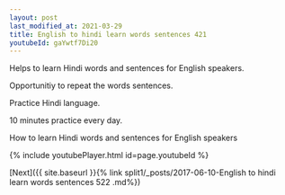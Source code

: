 ```yaml
---
layout: post
last_modified_at: 2021-03-29
title: English to hindi learn words sentences 421 
youtubeId: gaYwtf7Di20
---
```

 
 
Helps to learn Hindi words and sentences for English speakers.

Opportunitiy to repeat the words sentences. 

Practice Hindi language. 
 
10 minutes practice every day. 
 
How to learn Hindi words and sentences for English speakers 
 
{% include youtubePlayer.html id=page.youtubeId %}
 
 
[Next]({{ site.baseurl }}{% link  split1/_posts/2017-06-10-English to hindi learn words sentences 522 .md%})
 
